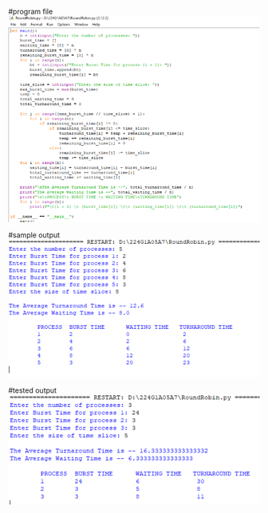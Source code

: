 #program file
![program file](Roundrobinprogram.PNG)

#sample output
![sample output](sampleoutput(c).jpeg)

#tested output
![tested output](testedoutput(c).jpeg)
